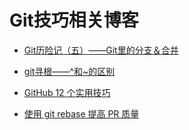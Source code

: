 # Git技巧相关博客

* [Git历险记（五）——Git里的分支＆合并](http://www.infoq.com/cn/news/2011/03/git-adventures-branch-merge/)
* [git寻根——^和~的区别](https://juejin.im/entry/59c4ac155188255e723bae3e)
* [GitHub 12 个实用技巧](https://juejin.im/entry/59c47971f265da065a63c50a)

* [使用 git rebase 提高 PR 质量](http://ewind.us/2017/git-rebased-better-pr/)
